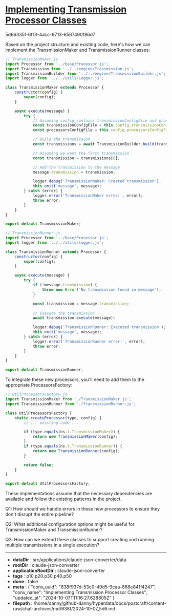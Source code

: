 # [Implementing Transmission Processor Classes](https://claude.ai/chat/638f937d-53c0-49d5-9caa-868e841f4247)

5d66335f-6f13-4acc-8713-6567490f86d7

 Based on the project structure and existing code, here's how we can implement the TransmissionMaker and TransmissionRunner classes:

```javascript
// TransmissionMaker.js
import Processor from '../base/Processor.js';
import Transmission from '../../engine/Transmission.js';
import TransmissionBuilder from '../../engine/TransmissionBuilder.js';
import logger from '../../utils/Logger.js';

class TransmissionMaker extends Processor {
    constructor(config) {
        super(config);
    }

    async execute(message) {
        try {
            // Assuming config contains transmissionConfigFile and processorsConfigFile
            const transmissionConfigFile = this.config.transmissionConfigFile;
            const processorsConfigFile = this.config.processorsConfigFile;

            // Build the transmission
            const transmissions = await TransmissionBuilder.build(transmissionConfigFile, processorsConfigFile);

            // Assuming we want the first transmission
            const transmission = transmissions[0];

            // Add the transmission to the message
            message.transmission = transmission;

            logger.debug('TransmissionMaker: Created transmission');
            this.emit('message', message);
        } catch (error) {
            logger.error('TransmissionMaker error:', error);
            throw error;
        }
    }
}

export default TransmissionMaker;

// TransmissionRunner.js
import Processor from '../base/Processor.js';
import logger from '../../utils/Logger.js';

class TransmissionRunner extends Processor {
    constructor(config) {
        super(config);
    }

    async execute(message) {
        try {
            if (!message.transmission) {
                throw new Error('No transmission found in message');
            }

            const transmission = message.transmission;
            
            // Execute the transmission
            await transmission.execute(message);

            logger.debug('TransmissionRunner: Executed transmission');
            this.emit('message', message);
        } catch (error) {
            logger.error('TransmissionRunner error:', error);
            throw error;
        }
    }
}

export default TransmissionRunner;
```

To integrate these new processors, you'll need to add them to the appropriate ProcessorsFactory:

```javascript
// UtilProcessorsFactory.js
import TransmissionMaker from './TransmissionMaker.js';
import TransmissionRunner from './TransmissionRunner.js';

class UtilProcessorsFactory {
    static createProcessor(type, config) {
        // ... existing code ...

        if (type.equals(ns.t.TransmissionMaker)) {
            return new TransmissionMaker(config);
        }
        if (type.equals(ns.t.TransmissionRunner)) {
            return new TransmissionRunner(config);
        }

        return false;
    }
}

export default UtilProcessorsFactory;
```

These implementations assume that the necessary dependencies are available and follow the existing patterns in the project.

Q1: How should we handle errors in these new processors to ensure they don't disrupt the entire pipeline?

Q2: What additional configuration options might be useful for TransmissionMaker and TransmissionRunner?

Q3: How can we extend these classes to support creating and running multiple transmissions in a single execution?

---

* **dataDir** : src/applications/claude-json-converter/data
* **rootDir** : claude-json-converter
* **applicationRootDir** : claude-json-converter
* **tags** : p10.p20.p30.p40.p50
* **done** : false
* **meta** : {
  "conv_uuid": "638f937d-53c0-49d5-9caa-868e841f4247",
  "conv_name": "Implementing Transmission Processor Classes",
  "updated_at": "2024-10-07T11:16:27.628805Z"
}
* **filepath** : /home/danny/github-danny/hyperdata/docs/postcraft/content-raw/chat-archives/md/638f/2024-10-07_5d6.md